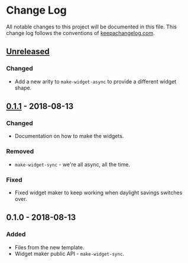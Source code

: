 # Change Log
All notable changes to this project will be documented in this file. This change log follows the conventions of [keepachangelog.com](http://keepachangelog.com/).

## [Unreleased]
### Changed
- Add a new arity to `make-widget-async` to provide a different widget shape.

## [0.1.1] - 2018-08-13
### Changed
- Documentation on how to make the widgets.

### Removed
- `make-widget-sync` - we're all async, all the time.

### Fixed
- Fixed widget maker to keep working when daylight savings switches over.

## 0.1.0 - 2018-08-13
### Added
- Files from the new template.
- Widget maker public API - `make-widget-sync`.

[Unreleased]: https://github.com/your-name/tasks-mvp/compare/0.1.1...HEAD
[0.1.1]: https://github.com/your-name/tasks-mvp/compare/0.1.0...0.1.1
